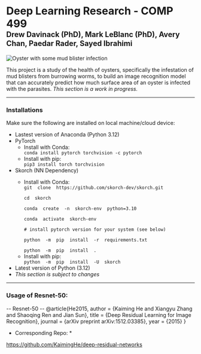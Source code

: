 # Deep Learning Research - COMP 499<br><sub><sup>Drew Davinack (PhD), Mark LeBlanc (PhD), Avery Chan, Paedar Rader, Sayed Ibrahimi</sup></sub>

![Oyster with some mud blister infection](./master/static_images/Aug9.png)

<p>This project is a study of the health of oysters, specifically the infestation of mud blisters from burrowing worms, to build an image recognition model that can accurately predict how much surface area of an oyster is infected with the parasites. <em>This section is a work in progress.</em></p>

---

### Installations
<p>Make sure the following are installed on local machine/cloud device:</p>
<ul>
<li>Lastest version of Anaconda (Python 3.12)</li>
<li>PyTorch
<ul>
<li>Install with Conda:</li>
<code>conda install pytorch torchvision -c pytorch</code>
<li>Install with pip:</li>
<code>pip3 install torch torchvision</code>
</ul>
</li>
<li>Skorch (NN Dependency)</li>
<ul>
<li>Install with Conda:</li>
<code>git  clone  https://github.com/skorch-dev/skorch.git<br>
cd  skorch<br>
conda  create  -n  skorch-env  python=3.10<br>
conda  activate  skorch-env<br>
# install pytorch version for your system (see below)<br>
python  -m  pip  install  -r  requirements.txt<br>
python  -m  pip  install  .</code>
<li>Install with pip:</li>
<code>python  -m  pip  install  -U  skorch</code>
</ul>
<li>Latest version of Python (3.12)</li>
<li><em>This section is subject to changes</em></li>
</ul>

---

### Usage of Resnet-50:
-- Resnet-50 -- 
@article{He2015,
	author = {Kaiming He and Xiangyu Zhang and Shaoqing Ren and Jian Sun},
	title = {Deep Residual Learning for Image Recognition},
	journal = {arXiv preprint arXiv:1512.03385},
	year = {2015}
}

* Corresponding Repo: *

https://github.com/KaimingHe/deep-residual-networks
